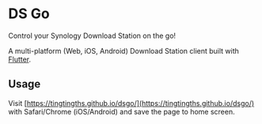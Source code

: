 # DS Go

Control your Synology Download Station on the go!

A multi-platform (Web, iOS, Android) Download Station client built with [Flutter](https://flutter.dev/).

## Usage

Visit [https://tingtingths.github.io/dsgo/](https://tingtingths.github.io/dsgo/) with Safari/Chrome (iOS/Android) and save the page to home screen.  
